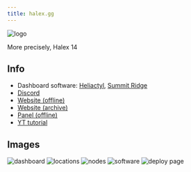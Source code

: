 ```yaml
---
title: halex.gg
---
```


![logo](https://summerhosts.github.io/media/halex/halex%2014%20logo.png)

More precisely, Halex 14

## Info
* Dashboard software: [Heliactyl](../Dashboards/heliactyl.md), [Summit Ridge](https://github.com/Heliactyl-Archive/22750-summit-ridge)
* [Discord](https://discord.gg/uujB8dtF6t)
* [Website (offline)](https://halex.gg/)
* [Website (archive)](https://web.archive.org/web/*/halex.gg)
* [Panel (offline)](https://panel.halex.gg)
* [YT tutorial](https://www.youtube.com/watch?v=Pyir_RsiaFw)

## Images
![dashboard](https://summerhosts.github.io/media/halex/halex%2014%20dashboard.png)
![locations](https://summerhosts.github.io/media/halex/halex%2014%20locations.png)
![nodes](https://summerhosts.github.io/media/halex/halex%2014%20nodes.png)
![software](https://summerhosts.github.io/media/halex/halex%2014%20software.png)
![deploy page](https://summerhosts.github.io/media/halex/halex%20deploy%20page.png)